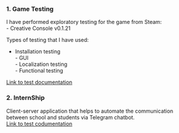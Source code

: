 <h3>1. Game Testing</h3>
I have performed exploratory testing for the game from Steam:<br>
- Creative Console v0.1.21

Types of testing that I have used:
- Installation testing<br> - GUI<br> - Localization testing<br> - Functional testing<br>

<a href="https://github.com/NikUrs/NikolayUrsalov/tree/main/%22Creative%20Console%22%20game">Link to test documentation </a>

<h3>2. InternShip</h3>
Client-server application that helps to automate the communication between school and students via Telegram chatbot.<br>
<a href="https://github.com/NikUrs/NikolayUrsalov/tree/main/INTERNSHIP%20-%20Prog%20Academy">Link to test codumentation</a>
